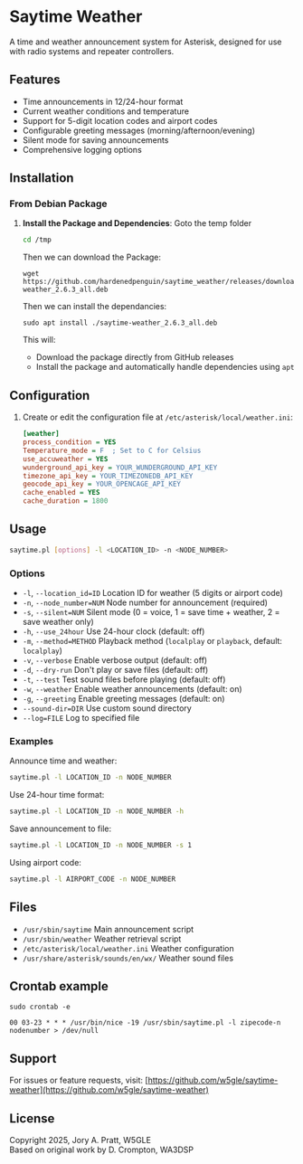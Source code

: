 # Saytime Weather

A time and weather announcement system for Asterisk, designed for use with radio systems and repeater controllers.

## Features

- Time announcements in 12/24-hour format
- Current weather conditions and temperature
- Support for 5-digit location codes and airport codes
- Configurable greeting messages (morning/afternoon/evening)
- Silent mode for saving announcements
- Comprehensive logging options

## Installation

### From Debian Package

1. **Install the Package and Dependencies**:
   Goto the temp folder
   ```bash
   cd /tmp
   ```

   Then we can download the Package:
   ```
   wget https://github.com/hardenedpenguin/saytime_weather/releases/download/v2.6.3/saytime-weather_2.6.3_all.deb
   ```

   Then we can install the dependancies:
   ```
   sudo apt install ./saytime-weather_2.6.3_all.deb
   ```

   This will:
   - Download the package directly from GitHub releases
   - Install the package and automatically handle dependencies using `apt`

## Configuration

1. Create or edit the configuration file at `/etc/asterisk/local/weather.ini`:
   ```ini
   [weather]
   process_condition = YES
   Temperature_mode = F  ; Set to C for Celsius
   use_accuweather = YES
   wunderground_api_key = YOUR_WUNDERGROUND_API_KEY
   timezone_api_key = YOUR_TIMEZONEDB_API_KEY
   geocode_api_key = YOUR_OPENCAGE_API_KEY
   cache_enabled = YES
   cache_duration = 1800
   ```

## Usage

```bash
saytime.pl [options] -l <LOCATION_ID> -n <NODE_NUMBER>
```

### Options

- `-l`, `--location_id=ID`       Location ID for weather (5 digits or airport code)
- `-n`, `--node_number=NUM`      Node number for announcement (required)
- `-s`, `--silent=NUM`           Silent mode (0 = voice, 1 = save time + weather, 2 = save weather only)
- `-h`, `--use_24hour`           Use 24-hour clock (default: off)
- `-m`, `--method=METHOD`        Playback method (`localplay` or `playback`, default: `localplay`)
- `-v`, `--verbose`              Enable verbose output (default: off)
- `-d`, `--dry-run`              Don't play or save files (default: off)
- `-t`, `--test`                 Test sound files before playing (default: off)
- `-w`, `--weather`              Enable weather announcements (default: on)
- `-g`, `--greeting`             Enable greeting messages (default: on)
- `--sound-dir=DIR`             Use custom sound directory
- `--log=FILE`                  Log to specified file

### Examples

Announce time and weather:
```bash
saytime.pl -l LOCATION_ID -n NODE_NUMBER
```

Use 24-hour time format:
```bash
saytime.pl -l LOCATION_ID -n NODE_NUMBER -h
```

Save announcement to file:
```bash
saytime.pl -l LOCATION_ID -n NODE_NUMBER -s 1
```

Using airport code:
```bash
saytime.pl -l AIRPORT_CODE -n NODE_NUMBER
```

## Files

- `/usr/sbin/saytime`               Main announcement script
- `/usr/sbin/weather`               Weather retrieval script
- `/etc/asterisk/local/weather.ini`       Weather configuration
- `/usr/share/asterisk/sounds/en/wx/`     Weather sound files

## Crontab example
```
sudo crontab -e
```
```
00 03-23 * * * /usr/bin/nice -19 /usr/sbin/saytime.pl -l zipecode-n nodenumber > /dev/null 
```
## Support

For issues or feature requests, visit:
[https://github.com/w5gle/saytime-weather](https://github.com/w5gle/saytime-weather)

## License

Copyright 2025, Jory A. Pratt, W5GLE  
Based on original work by D. Crompton, WA3DSP

